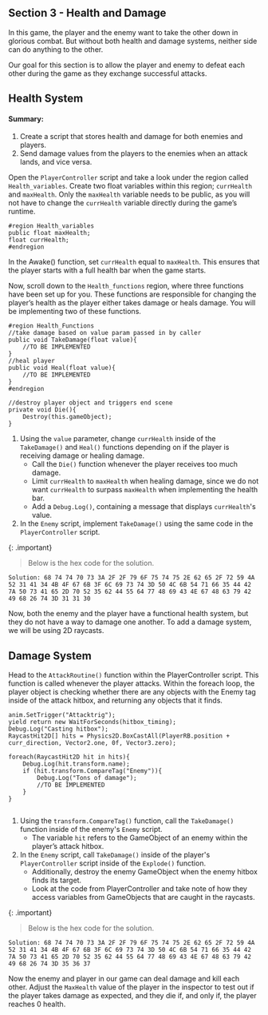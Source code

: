 ## Section 3 - Health and Damage

In this game, the player and the enemy want to take the other down in glorious combat. But without both health and damage systems, neither side can do anything to the other. 

Our goal for this section is to allow the player and enemy to defeat each other during the game as they exchange successful attacks.

## Health System

#### Summary:
1. Create a script that stores health and damage for both enemies and players.
2. Send damage values from the players to the enemies when an attack lands, and vice versa.

Open the `PlayerController` script and take a look under the region called `Health_variables`. Create two float variables within this region; `currHealth` and `maxHealth`. Only the `maxHealth` variable needs to be public, as you will not have to change the `currHealth` variable directly during the game’s runtime.

```
#region Health_variables
public float maxHealth;
float currHealth;
#endregion
```

In the Awake() function, set `currHealth` equal to `maxHealth`. This ensures that the player starts with a full health bar when the game starts.

Now, scroll down to the `Health_functions` region, where three functions have been set up for you. These functions are responsible for changing the player’s health as the player either takes damage or heals damage. You will be implementing two of these functions.

```   
#region Health_Functions
//take damage based on value param passed in by caller
public void TakeDamage(float value){
    //TO BE IMPLEMENTED
}
//heal player
public void Heal(float value){
    //TO BE IMPLEMENTED
}
#endregion

//destroy player object and triggers end scene
private void Die(){
    Destroy(this.gameObject);
}
```
1. Using the `value` parameter, change `currHealth` inside of the `TakeDamage()` and `Heal()` functions depending on if the player is receiving damage or healing damage.
    - Call the `Die()` function whenever the player receives too much damage.
    - Limit `currHealth` to `maxHealth` when healing damage, since we do not want `currHealth` to surpass `maxHealth` when implementing the health bar.
    - Add a `Debug.Log()`, containing a message that displays `currHealth`'s value.
2. In the `Enemy` script, implement `TakeDamage()` using the same code in the `PlayerController` script.

{: .important}
> Below is the hex code for the solution.

```
Solution: 68 74 74 70 73 3A 2F 2F 79 6F 75 74 75 2E 62 65 2F 72 59 4A 52 31 41 34 4B 4F 67 6B 3F 6C 69 73 74 3D 50 4C 6B 54 71 66 35 44 42 7A 50 73 41 65 2D 70 52 35 62 44 55 64 77 48 69 43 4E 67 48 63 79 42 49 68 26 74 3D 31 31 30
```

Now, both the enemy and the player have a functional health system, but they do not have a way to damage one another. To add a damage system, we will be using 2D raycasts.

## Damage System
Head to the `AttackRoutine()` function within the PlayerController script. This function is called whenever the player attacks. Within the foreach loop, the player object is checking whether there are any objects with the Enemy tag inside of the attack hitbox, and returning any objects that it finds.
```    
anim.SetTrigger("Attacktrig");
yield return new WaitForSeconds(hitbox_timing);
Debug.Log("Casting hitbox");    
RaycastHit2D[] hits = Physics2D.BoxCastAll(PlayerRB.position + curr_direction, Vector2.one, 0f, Vector3.zero);

foreach(RaycastHit2D hit in hits){
    Debug.Log(hit.transform.name);
    if (hit.transform.CompareTag("Enemy")){
        Debug.Log("Tons of damage");
        //TO BE IMPLEMENTED
    }
}
    
```
1. Using the `transform.CompareTag()` function, call the `TakeDamage()` function inside of the enemy's `Enemy` script.
    - The variable `hit` refers to the GameObject of an enemy within the player’s attack hitbox.
2. In the `Enemy` script, call `TakeDamage()` inside of the player's `PlayerController` script inside of the `Explode()` function. 
    - Additionally, destroy the enemy GameObject when the enemy hitbox finds its target.
    - Look at the code from PlayerController and take note of how they access variables from GameObjects that are caught in the raycasts.

{: .important}
> Below is the hex code for the solution.
```
Solution: 68 74 74 70 73 3A 2F 2F 79 6F 75 74 75 2E 62 65 2F 72 59 4A 52 31 41 34 4B 4F 67 6B 3F 6C 69 73 74 3D 50 4C 6B 54 71 66 35 44 42 7A 50 73 41 65 2D 70 52 35 62 44 55 64 77 48 69 43 4E 67 48 63 79 42 49 68 26 74 3D 35 36 37
```

Now the enemy and player in our game can deal damage and kill each other. Adjust the `MaxHealth` value of the player in the inspector to test out if the player takes damage as expected, and they die if, and only if, the player reaches 0 health.
